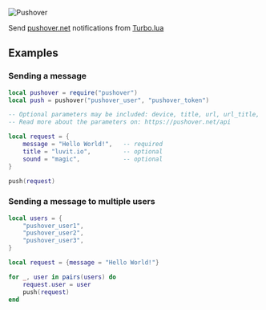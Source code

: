![Pushover](https://pushover.net/assets/pushover-header-eaa79ef56c7041125acbe9fb9290b2fa.png)

Send [pushover.net](http://pushover.net) notifications from [Turbo.lua](http://turbolua.org)

## Examples

### Sending a message
```lua
local pushover = require("pushover")
local push = pushover("pushover_user", "pushover_token")

-- Optional parameters may be included: device, title, url, url_title, priority, timestamp, sound
-- Read more about the parameters on: https://pushover.net/api

local request = {
	message = "Hello World!",	-- required
	title = "luvit.io",			-- optional
	sound = "magic",			-- optional
}

push(request)
```

### Sending a message to multiple users
```lua
local users = {
	"pushover_user1",
	"pushover_user2",
	"pushover_user3",
}

local request = {message = "Hello World!"}

for _, user in pairs(users) do
	request.user = user
	push(request)
end
```
